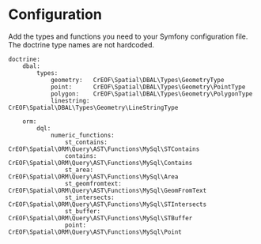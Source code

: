 # Configuration
Add the types and functions you need to your Symfony configuration file. The doctrine type names are not hardcoded.

    doctrine:
        dbal:
            types:
                geometry:   CrEOF\Spatial\DBAL\Types\GeometryType
                point:      CrEOF\Spatial\DBAL\Types\Geometry\PointType
                polygon:    CrEOF\Spatial\DBAL\Types\Geometry\PolygonType
                linestring: CrEOF\Spatial\DBAL\Types\Geometry\LineStringType

        orm:
            dql:
                numeric_functions:
                    st_contains:     CrEOF\Spatial\ORM\Query\AST\Functions\MySql\STContains
                    contains:        CrEOF\Spatial\ORM\Query\AST\Functions\MySql\Contains
                    st_area:         CrEOF\Spatial\ORM\Query\AST\Functions\MySql\Area
                    st_geomfromtext: CrEOF\Spatial\ORM\Query\AST\Functions\MySql\GeomFromText
                    st_intersects:   CrEOF\Spatial\ORM\Query\AST\Functions\MySql\STIntersects
                    st_buffer:       CrEOF\Spatial\ORM\Query\AST\Functions\MySql\STBuffer
                    point:           CrEOF\Spatial\ORM\Query\AST\Functions\MySql\Point
